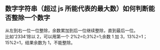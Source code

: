 ## 数字字符串（超过 js 所能代表的最大数）如何判断能否整除一个数字

从左到右一位一位整除，余数累加到后一位继续整除，直到最后一位。  
比如'2334'除以 2，可以用第一个 2%2=0;3%2=1;余数 1 加 3，13%2=1；15%2=1，结果余数为 1，不能整除。
